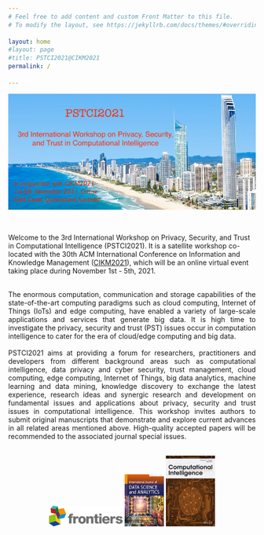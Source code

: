 ```yaml
---
# Feel free to add content and custom Front Matter to this file.
# To modify the layout, see https://jekyllrb.com/docs/themes/#overriding-theme-defaults

layout: home
#layout: page
#title: PSTCI2021@CIKM2021
permalink: /

---
```

<!-- ![banner image](Gold-Coast.jpg) -->
<p align="center">
	<img src="figures/Gold-Coast.jpg" width="750">
</p>

<br/>

Welcome to the 3rd International Workshop on Privacy, Security, and Trust in Computational Intelligence (PSTCI2021). It is a satellite workshop co-located with the 30th ACM International Conference on Information and Knowledge Management ([CIKM2021](https://www.cikm2021.org/)), which will be an online virtual event taking place during November 1st - 5th, 2021.

<br/>

<div style="text-align: justify"> The enormous computation, communication and storage capabilities of the state-of-the-art computing paradigms such as cloud computing, Internet of Things (IoTs) and edge computing, have enabled a variety of large-scale applications and services that generate big data. It is high time to investigate the privacy, security and trust (PST) issues occur in computation intelligence to cater for the era of cloud/edge computing and big data.</div> 

<br/>

<div style="text-align: justify"> PSTCI2021 aims at providing a forum for researchers, practitioners and developers from different background areas such as computational intelligence, data privacy and cyber security, trust management, cloud computing, edge computing, Internet of Things, big data analytics, machine learning and data mining, knowledge discovery to exchange the latest experience, research ideas and synergic research and development on fundamental issues and applications about privacy, security and trust issues in computational intelligence. This workshop invites authors to submit original manuscripts that demonstrate and explore current advances in all related areas mentioned above. High-quality accepted papers will be recommended to the associated journal special issues. </div>

<br/>

<p align="center">
	<img src="figures/logo-frontier.svg" width="150">
	<img src="figures/jdsa.jpg" width="80">
	<img src="figures/coin.webp" width="100">
</p>
